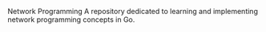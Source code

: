 Network Programming
A repository dedicated to learning and implementing network programming concepts in Go.
